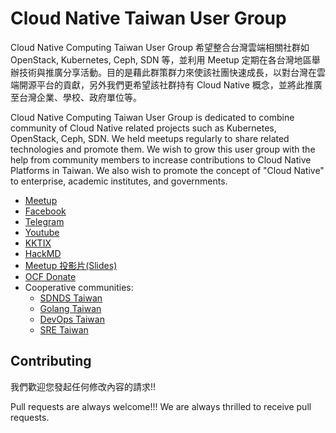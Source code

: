 # Cloud Native Taiwan User Group
Cloud Native Computing Taiwan User Group 希望整合台灣雲端相關社群如 OpenStack, Kubernetes, Ceph, SDN 等，並利用 Meetup 定期在各台灣地區舉辦技術與推廣分享活動。目的是藉此群策群力來使該社團快速成長，以對台灣在雲端開源平台的貢獻，另外我們更希望該社群持有 Cloud Native 概念，並將此推廣至台灣企業、學校、政府單位等。

Cloud Native Computing Taiwan User Group is dedicated to combine community of Cloud Native related projects such as Kubernetes, OpenStack, Ceph, SDN. We held meetups regularly to share related technologies and promote them. We wish to grow this user group with the help from community members to increase contributions to Cloud Native Platforms in Taiwan. We also wish to promote the concept of "Cloud Native" to enterprise, academic institutes, and governments.

- [Meetup](https://www.meetup.com/CloudNative-Taiwan/)
- [Facebook](https://fb.cloudnative.tw)
- [Telegram](https://t.me/cntug)
- [Youtube](https://www.youtube.com/channel/UCoYY8K9fbfDtTY7m68UCATA)
- [KKTIX](https://cntug.kktix.cc)
- [HackMD](https://hackmd.io/@CNTUG)
- [Meetup 投影片(Slides)](slides/README.md)
- [OCF Donate](https://ocf.neticrm.tw/civicrm/contribute/transact?id=29)
- Cooperative communities:
  - [SDNDS Taiwan](https://www.facebook.com/groups/sdnds.tw/)
  - [Golang Taiwan](https://www.facebook.com/groups/269001993248363/)
  - [DevOps Taiwan](https://www.facebook.com/groups/DevOpsTaiwan/)
  - [SRE Taiwan](https://www.facebook.com/groups/sre.taiwan/)

## Contributing
我們歡迎您發起任何修改內容的請求!!

Pull requests are always welcome!!! We are always thrilled to receive pull requests.